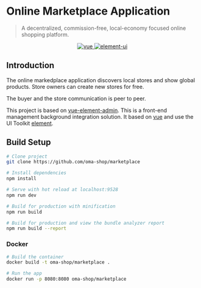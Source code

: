 # Online Marketplace Application

> A decentralized, commission-free, local-economy focused online shopping platform.
<p align="center">
  <a href="https://github.com/vuejs/vue">
    <img src="https://img.shields.io/badge/vue-2.5.17-brightgreen.svg" alt="vue">
  </a>
  <a href="https://github.com/ElemeFE/element">
    <img src="https://img.shields.io/badge/element--ui-2.4.11-brightgreen.svg" alt="element-ui">
  </a>
</p>

## Introduction

The online markedplace application discovers local stores and show global products. 
Store owners can create new stores for free. 

The buyer and the store communication is peer to peer. 

This project is based on [vue-element-admin](http://panjiachen.github.io/vue-element-admin). This is a front-end management background integration solution. It based on [vue](https://github.com/vuejs/vue) and use the UI Toolkit [element](https://github.com/ElemeFE/element).

## Build Setup

```bash
# Clone project
git clone https://github.com/oma-shop/marketplace

# Install dependencies
npm install

# Serve with hot reload at localhost:9528
npm run dev

# Build for production with minification
npm run build

# Build for production and view the bundle analyzer report
npm run build --report
```

### Docker

```bash
# Build the container
docker build -t oma-shop/marketplace .

# Run the app
docker run -p 8080:8080 oma-shop/marketplace
``` 